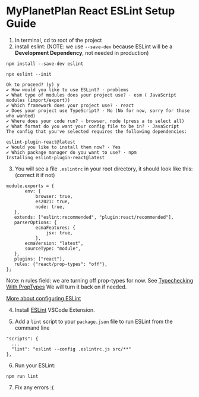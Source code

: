 # MyPlanetPlan React ESLint Setup Guide

 1. In terminal, cd to root of the project
 2. install eslint: (NOTE: we use `--save-dev` because ESLint will be a **Development Dependency**, not needed in production)
 ```
npm install --save-dev eslint
 ```
 
 ```
 npx eslint --init
 ```
```
Ok to proceed? (y) y
✔ How would you like to use ESLint? · problems
✔ What type of modules does your project use? · esm ( JavaScript modules (import/export))
✔ Which framework does your project use? · react
✔ Does your project use TypeScript? · No (No for now, sorry for those who wanted)
✔ Where does your code run? · browser, node (press a to select all)
✔ What format do you want your config file to be in? · JavaScript
The config that you've selected requires the following dependencies:

eslint-plugin-react@latest
✔ Would you like to install them now? · Yes
✔ Which package manager do you want to use? · npm
Installing eslint-plugin-react@latest
```

 3. You will see a file `.eslintrc` in your root directory, it should look like this: (correct it if not)
 ```
module.exports = {
		env: {
			browser: true,
			es2021: true,
			node: true,
	},
	extends: ["eslint:recommended", "plugin:react/recommended"],
	parserOptions: {
			ecmaFeatures: {
				jsx: true,
			},
		ecmaVersion: "latest",
		sourceType: "module",
	},
	plugins: ["react"],
	rules: {"react/prop-types": "off"},
};
```
Note: n rules field: we are turning off prop-types for now. See [Typechecking With PropTypes](https://reactjs.org/docs/typechecking-with-proptypes.html)
We will turn it back on if needed.

[More about configuring ESLint](https://eslint.org/docs/latest/user-guide/configuring/)

4. Install [ESLint](https://marketplace.visualstudio.com/items?itemName=dbaeumer.vscode-eslint) VSCode Extension.

5. Add a `lint` script to your `package.json` file to run ESLint from the command line
```
"scripts": {
  ...
  "lint": "eslint --config .eslintrc.js src/**"
},
```
6. Run your ESLint: 
```
npm run lint
```
7. Fix any errors :(
